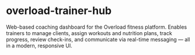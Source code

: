 # overload-trainer-hub
Web-based coaching dashboard for the Overload fitness platform. Enables trainers to manage clients, assign workouts and nutrition plans, track progress, review check-ins, and communicate via real-time messaging — all in a modern, responsive UI.
